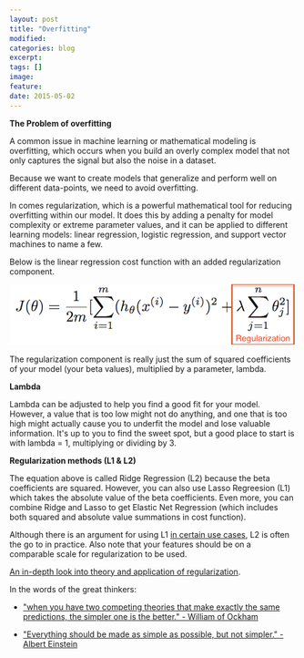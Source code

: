 ```yaml
---
layout: post
title: "Overfitting"
modified:
categories: blog
excerpt: 
tags: []
image:
feature:
date: 2015-05-02
---
```


**The Problem of overfitting**

A common issue in machine learning or mathematical modeling is overfitting, which occurs when you build an overly complex model that not only captures the signal but also the noise in a dataset. 

Because we want to create models that generalize and perform well on different data-points, we need to avoid overfitting.

In comes regularization, which is a powerful mathematical tool for reducing overfitting within our model. It does this by adding a penalty for model complexity or extreme parameter values, and it can be applied to different learning models: linear regression, logistic regression, and support vector machines to name a few. 

Below is the linear regression cost function with an added regularization component.

![Regularization](/images/regularization.png)

The regularization component is really just the sum of squared coefficients of your model (your beta values), multiplied by a parameter, lambda. 

**Lambda**

Lambda can be adjusted to help you find a good fit for your model. However, a value that is too low might not do anything, and one that is too high might actually cause you to underfit the model and lose valuable information. It's up to you to find the sweet spot, but a good place to start is with lambda = 1, multiplying or dividing by 3.

**Regularization methods (L1 & L2)**

The equation above is called Ridge Regression (L2) because the beta coefficients are squared. However, you can also use Lasso Regreesion (L1) which takes the absolute value of the beta coefficients. Even more, you can combine Ridge and Lasso to get Elastic Net Regression (which includes both squared and absolute value summations in cost function).

Although there is an argument for using L1 [in certain use cases](http://qr.ae/0P069), L2 is often the go to in practice. Also note that your features should be on a comparable scale for regularization to be used. 

[An in-depth look into theory and application of regularization](https://www.stat.berkeley.edu/~bickel/Test_BickelLi.pdf).

In the words of the great thinkers:

* ["when you have two competing theories that make exactly the same predictions, the simpler one is the better." - William of Ockham](http://math.ucr.edu/home/baez/physics/General/occam.html)

* ["Everything should be made as simple as possible, but not simpler." - Albert Einstein](http://c2.com/cgi/wiki?EinsteinPrinciple)
